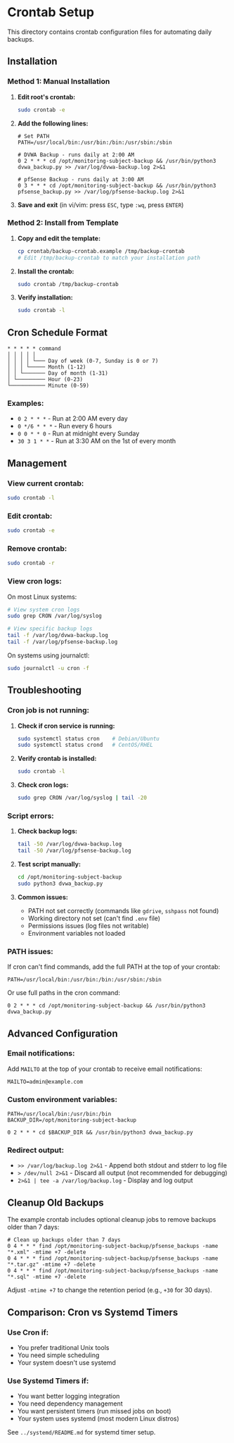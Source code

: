 # Crontab Setup

This directory contains crontab configuration files for automating daily backups.

## Installation

### Method 1: Manual Installation

1. **Edit root's crontab:**

   ```bash
   sudo crontab -e
   ```

2. **Add the following lines:**

   ```cron
   # Set PATH
   PATH=/usr/local/bin:/usr/bin:/bin:/usr/sbin:/sbin

   # DVWA Backup - runs daily at 2:00 AM
   0 2 * * * cd /opt/monitoring-subject-backup && /usr/bin/python3 dvwa_backup.py >> /var/log/dvwa-backup.log 2>&1

   # pfSense Backup - runs daily at 3:00 AM
   0 3 * * * cd /opt/monitoring-subject-backup && /usr/bin/python3 pfsense_backup.py >> /var/log/pfsense-backup.log 2>&1
   ```

3. **Save and exit** (in vi/vim: press `ESC`, type `:wq`, press `ENTER`)

### Method 2: Install from Template

1. **Copy and edit the template:**

   ```bash
   cp crontab/backup-crontab.example /tmp/backup-crontab
   # Edit /tmp/backup-crontab to match your installation path
   ```

2. **Install the crontab:**

   ```bash
   sudo crontab /tmp/backup-crontab
   ```

3. **Verify installation:**
   ```bash
   sudo crontab -l
   ```

## Cron Schedule Format

```
* * * * * command
│ │ │ │ │
│ │ │ │ └─── Day of week (0-7, Sunday is 0 or 7)
│ │ │ └───── Month (1-12)
│ │ └─────── Day of month (1-31)
│ └───────── Hour (0-23)
└─────────── Minute (0-59)
```

### Examples:

- `0 2 * * *` - Run at 2:00 AM every day
- `0 */6 * * *` - Run every 6 hours
- `0 0 * * 0` - Run at midnight every Sunday
- `30 3 1 * *` - Run at 3:30 AM on the 1st of every month

## Management

### View current crontab:

```bash
sudo crontab -l
```

### Edit crontab:

```bash
sudo crontab -e
```

### Remove crontab:

```bash
sudo crontab -r
```

### View cron logs:

On most Linux systems:

```bash
# View system cron logs
sudo grep CRON /var/log/syslog

# View specific backup logs
tail -f /var/log/dvwa-backup.log
tail -f /var/log/pfsense-backup.log
```

On systems using journalctl:

```bash
sudo journalctl -u cron -f
```

## Troubleshooting

### Cron job is not running:

1. **Check if cron service is running:**

   ```bash
   sudo systemctl status cron    # Debian/Ubuntu
   sudo systemctl status crond   # CentOS/RHEL
   ```

2. **Verify crontab is installed:**

   ```bash
   sudo crontab -l
   ```

3. **Check cron logs:**
   ```bash
   sudo grep CRON /var/log/syslog | tail -20
   ```

### Script errors:

1. **Check backup logs:**

   ```bash
   tail -50 /var/log/dvwa-backup.log
   tail -50 /var/log/pfsense-backup.log
   ```

2. **Test script manually:**

   ```bash
   cd /opt/monitoring-subject-backup
   sudo python3 dvwa_backup.py
   ```

3. **Common issues:**
   - PATH not set correctly (commands like `gdrive`, `sshpass` not found)
   - Working directory not set (can't find `.env` file)
   - Permissions issues (log files not writable)
   - Environment variables not loaded

### PATH issues:

If cron can't find commands, add the full PATH at the top of your crontab:

```cron
PATH=/usr/local/bin:/usr/bin:/bin:/usr/sbin:/sbin
```

Or use full paths in the cron command:

```cron
0 2 * * * cd /opt/monitoring-subject-backup && /usr/bin/python3 dvwa_backup.py
```

## Advanced Configuration

### Email notifications:

Add `MAILTO` at the top of your crontab to receive email notifications:

```cron
MAILTO=admin@example.com
```

### Custom environment variables:

```cron
PATH=/usr/local/bin:/usr/bin:/bin
BACKUP_DIR=/opt/monitoring-subject-backup

0 2 * * * cd $BACKUP_DIR && /usr/bin/python3 dvwa_backup.py
```

### Redirect output:

- `>> /var/log/backup.log 2>&1` - Append both stdout and stderr to log file
- `> /dev/null 2>&1` - Discard all output (not recommended for debugging)
- `2>&1 | tee -a /var/log/backup.log` - Display and log output

## Cleanup Old Backups

The example crontab includes optional cleanup jobs to remove backups older than 7 days:

```cron
# Clean up backups older than 7 days
0 4 * * * find /opt/monitoring-subject-backup/pfsense_backups -name "*.xml" -mtime +7 -delete
0 4 * * * find /opt/monitoring-subject-backup/pfsense_backups -name "*.tar.gz" -mtime +7 -delete
0 4 * * * find /opt/monitoring-subject-backup/pfsense_backups -name "*.sql" -mtime +7 -delete
```

Adjust `-mtime +7` to change the retention period (e.g., `+30` for 30 days).

## Comparison: Cron vs Systemd Timers

### Use Cron if:

- You prefer traditional Unix tools
- You need simple scheduling
- Your system doesn't use systemd

### Use Systemd Timers if:

- You want better logging integration
- You need dependency management
- You want persistent timers (run missed jobs on boot)
- Your system uses systemd (most modern Linux distros)

See `../systemd/README.md` for systemd timer setup.

